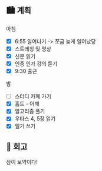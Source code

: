 ## 🏙️ 계획

아침

- [x] 6:55 일어나기 -> 쪼금 늦게 일어났당
- [x] 스트레칭 및 명상
- [x] 신문 읽기
- [x] 인증 인가 강의 듣기
- [x] 9:30 출근

밤

- [ ] 스터디 카페 가기
- [x] 홈트 - 어깨
- [x] 알고리즘 풀기
- [x] 우타스 4, 5장 읽기
- [x] 일기 쓰기

## 🌆 회고

잠이 보약이다!